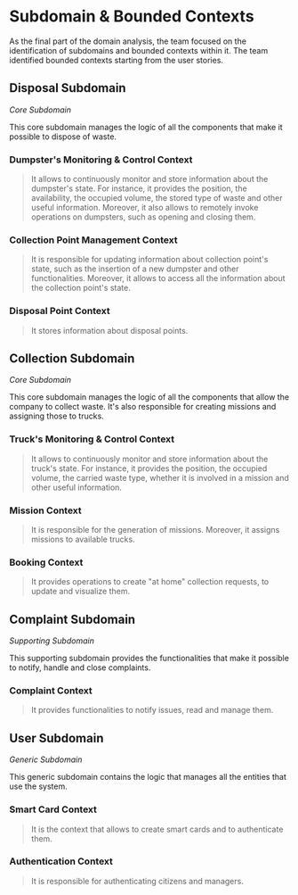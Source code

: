 # Subdomain & Bounded Contexts

As the final part of the domain analysis, the team focused on the identification of subdomains and bounded contexts within it. The team identified bounded contexts starting from the user stories.

## Disposal Subdomain

*Core Subdomain*

This core subdomain manages the logic of all the components that make it possible to dispose of waste.

### Dumpster's Monitoring & Control Context

> It allows to continuously monitor and store information about the dumpster's state. For instance, it provides the position, the availability, the occupied volume, the stored type of waste and other useful information. Moreover, it also allows to remotely invoke operations on dumpsters, such as opening and closing them.

### Collection Point Management Context

> It is responsible for updating information about collection point's state, such as the insertion of a new dumpster and other functionalities. Moreover, it allows to access all the information about the collection point's state.

### Disposal Point Context

> It stores information about disposal points.

## Collection Subdomain

*Core Subdomain*

This core subdomain manages the logic of all the components that allow the company to collect waste. It's also responsible for creating missions and assigning those to trucks.

### Truck's Monitoring & Control Context 

> It allows to continuously monitor and store information about the truck's state. For instance, it provides the position, the occupied volume, the carried waste type, whether it is involved in a mission and other useful information.

### Mission Context

> It is responsible for the generation of missions. Moreover, it assigns missions to available trucks.

### Booking Context

> It provides operations to create "at home" collection requests, to update and visualize them.

## Complaint Subdomain

*Supporting Subdomain*

This supporting subdomain provides the functionalities that make it possible to notify, handle and close complaints.

### Complaint Context

> It provides functionalities to notify issues, read and manage them.


## User Subdomain

*Generic Subdomain*

This generic subdomain contains the logic that manages all the entities that use the system.

### Smart Card Context

> It is the context that allows to create smart cards and to authenticate them.

### Authentication Context

> It is responsible for authenticating citizens and managers.